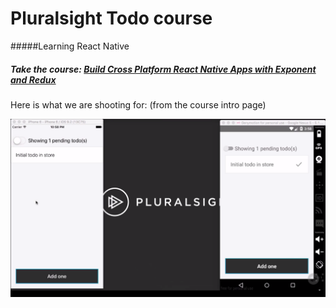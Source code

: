 # Pluralsight Todo course
#####Learning React Native
##### Take the course: [Build Cross Platform React Native Apps with Exponent and Redux](https://app.pluralsight.com/library/courses/build-react-native-exponent-redux-apps)

Here is what we are shooting for: (from the course intro page)

![Here](https://github.com/darron-haworth/pluraltodo/blob/master/App/images/project.png)